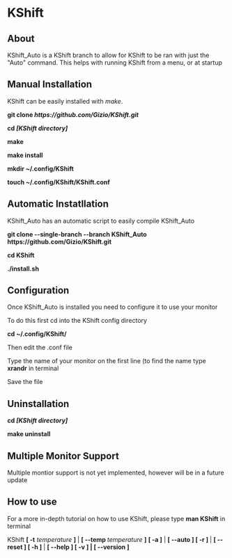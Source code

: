 # KShift

## About
<p>KShift_Auto is a KShift branch to allow for KShift to be ran with just the "Auto" command. This helps with running KShift from a menu, or at startup</p>

## Manual Installation
<p>KShift can be easily installed with <em>make</em>.</p>
<p><strong>git clone <em>https://github.com/Gizio/KShift.git</em></strong></p>
<p><strong>cd <em>[KShift directory]</em></strong></p>
<p><strong>make</strong></p>
<p><strong>make install</strong></p>
<p><strong>mkdir ~/.config/KShift</strong></p>
<p><strong>touch ~/.config/KShift/KShift.conf</strong></p>

## Automatic Instatllation
<p>KShift_Auto has an automatic script to easily compile KShift_Auto
<p><strong>git clone --single-branch --branch KShift_Auto https://github.com/Gizio/KShift.git</strong></p>
<p><strong>cd KShift</strong></p>
<p><strong>./install.sh</strong></p>

## Configuration
<p>Once KShift_Auto is installed you need to configure it to use your monitor</p>
<p>To do this first cd into the KShift config directory</p>
<p><strong>cd ~/.config/KShift/</strong></p>
<p>Then edit the .conf file</p>
<p>Type the name of your monitor on the first line (to find the name type <strong>xrandr</strong> in terminal</p>
<p>Save the file</p>

## Uninstallation
<p><strong>cd <em>[KShift directory]</em></strong></p>
<p><strong>make uninstall</strong></p>

## Multiple Monitor Support
<p>Multiple montior support is not yet implemented, however will be in a future update</p>

## How to use
<p> For a more in-depth tutorial on how to use KShift, please type <strong>man KShift</strong> in terminal
<br>
<p> KShift <strong> [ -t</strong> <em> temperature </em> <strong> ] </strong> | <strong> [ --temp </strong> <em> temperature </em><strong> ]</strong> <strong> [ -a ]</strong> | <strong> [ --auto ] [ -r ] </strong> | <strong> [ --reset ] [ -h ] </strong> | <strong> [ --help ] [ -v ] <strong> | [ --version ]
